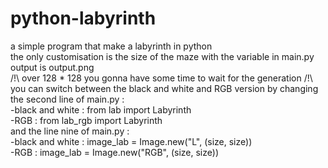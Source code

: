 # python-labyrinth
a simple program that make a labyrinth in python<br />
the only customisation is the size of the maze with the variable in main.py<br />
output is output.png<br />
/!\ over 128 * 128 you gonna have some time to wait for the generation /!\ <br />
you can switch between the black and white and RGB version by changing the second line of main.py :<br />
-black and white : from lab import Labyrinth<br />
-RGB : from lab_rgb import Labyrinth<br />
and the line nine of main.py :<br />
-black and white : image_lab = Image.new("L", (size, size))<br />
-RGB : image_lab = Image.new("RGB", (size, size))<br />
